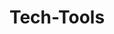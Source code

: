 ---
tags: projects
title: Tech-Tools
description: A collection of tech-tools making the daily life of a developer easier
link: https://tech.tools.davidmoll.net/
code: https://github.com/akashic101/tech-tools
techstack:
    - Typescript
    - React
    - Mantine
    - Cloudflare Tunnels
    - Docker
---